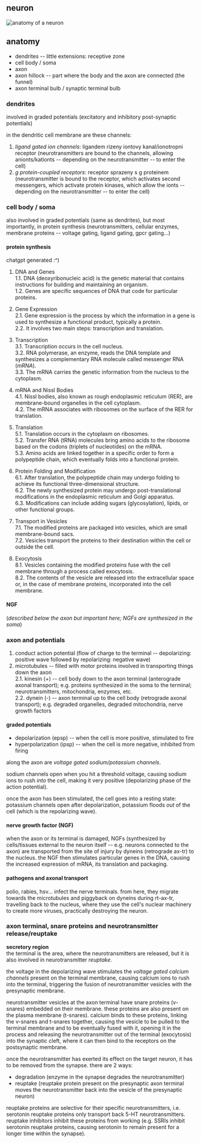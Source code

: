 ## neuron

![anatomy of a neuron](https://upload.wikimedia.org/wikipedia/commons/thumb/1/10/Blausen_0657_MultipolarNeuron.png/1920px-Blausen_0657_MultipolarNeuron.png)

## anatomy

* dendrites -- little extensions: receptive zone
* cell body / soma
* axon 
* axon hillock -- part where the body and the axon are connected (the funnel)
* axon terminal bulb / synaptic terminal bulb

### dendrites

involved in graded potentials (excitatory and inhibitory post-synaptic potentials)

in the dendritic cell membrane are these channels:

1. _ligand gated ion channels_: ligandem rizeny iontovy kanal/ionotropni receptor
   (neurotransmitters are bound to the channels, allowing anionts/kationts --
   depending on the neurotransmitter -- to enter the cell)
2. _g protein-coupled receptors_: receptor sprazeny s g proteinem
   (neurotransmitter is bound to the receptor, which activates second messengers,
   which activate protein kinases, which allow the ionts -- depending on the
   neurotransmitter -- to enter the cell)


### cell body / soma

also involved in graded potentials (same as dendrites), but most importantly,
in protein synthesis (neurotransmitters, cellular enzymes,
membrane proteins -- voltage gating, ligand gating, gpcr gating...)

#### protein synthesis

chatgpt generated :^)

1. DNA and Genes  
1.1. DNA (deoxyribonucleic acid) is the genetic material that contains instructions for building and maintaining an organism.  
1.2. Genes are specific sequences of DNA that code for particular proteins.  

2. Gene Expression  
2.1. Gene expression is the process by which the information in a gene is used to synthesize a functional product, typically a protein.  
2.2. It involves two main steps: transcription and translation.

3. Transcription  
3.1. Transcription occurs in the cell nucleus.  
3.2. RNA polymerase, an enzyme, reads the DNA template and synthesizes a complementary RNA molecule called messenger RNA (_mRNA_).  
3.3. The mRNA carries the genetic information from the nucleus to the cytoplasm.

4. mRNA and Nissl Bodies  
4.1. Nissl bodies, also known as rough endoplasmic reticulum (RER), are membrane-bound organelles in the cell cytoplasm.  
4.2. The mRNA associates with ribosomes on the surface of the RER for translation.

5. Translation  
5.1. Translation occurs in the cytoplasm on ribosomes.  
5.2. Transfer RNA (tRNA) molecules bring amino acids to the ribosome based on the codons (triplets of nucleotides) on the mRNA.  
5.3. Amino acids are linked together in a specific order to form a polypeptide chain, which eventually folds into a functional protein.

6. Protein Folding and Modification  
6.1. After translation, the polypeptide chain may undergo folding to achieve its functional three-dimensional structure.  
6.2. The newly synthesized protein may undergo post-translational modifications in the endoplasmic reticulum and Golgi apparatus.  
6.3. Modifications can include adding sugars (glycosylation), lipids, or other functional groups.

7. Transport in Vesicles  
7.1. The modified proteins are packaged into vesicles, which are small membrane-bound sacs.  
7.2. Vesicles transport the proteins to their destination within the cell or outside the cell.

8. Exocytosis  
8.1. Vesicles containing the modified proteins fuse with the cell membrane through a process called exocytosis.  
8.2. The contents of the vesicle are released into the extracellular space or, in the case of membrane proteins, incorporated into the cell membrane.

#### NGF

(_described below the axon but important here; NGFs are synthesized in the soma_)

### axon and potentials

1. conduct action potential (flow of charge to the terminal -- depolarizing: positive wave followed by repolarizing: negative wave)
2. microtubules -- filled with motor proteins involved in transporting things down the axon  
2.1. kinesin (+) -- cell body down to the axon terminal (anterograde axonal transport); e.g. proteins synthesized in the soma to the terminal; neurotransmitters, mitochondria, enzymes, etc.  
2.2. dynein (-) -- axon terminal up to the cell body (retrograde axonal transport); e.g. degraded organelles, degraded mitochondria, nerve growth factors

#### graded potentials

* depolarization (epsp) -- when the cell is more positive, stimulated to fire
* hyperpolarization (ipsp) -- when the cell is more negative, inhibited from firing

along the axon are _voltage gated sodium/potassium channels_.  

sodium channels open when you hit a threshold voltage, causing sodium ions to
rush _into_ the cell, making it very positive
(depolarizing phase of the action potential).  

once the axon has been stimulated, the cell goes into a resting state: potassium
channels open after depolarization, potassium floods _out_ of the cell
(which is the repolarizing wave).

#### nerve growth factor (NGF)

when the axon or its terminal is damaged, NGFs (synthesized by cells/tissues
external to the neuron itself -- e.g. neurons connected to the axon) are
transported from the site of injury by dyneins (retrograde ax-tr) to the
nucleus. the NGF then stimulates particular genes in the DNA, causing the
increased expression of mRNA, its translation and packaging.

#### pathogens and axonal transport

polio, rabies, hsv... infect the nerve terminals. from here, they migrate
towards the microtubules and piggyback on dyneins during rt-ax-tr, travelling
back to the nucleus, where they use the cell's nuclear machinery to create more
viruses, practically destroying the neuron.

### axon terminal, snare proteins and neurotransmitter release/reuptake

__secretory region__  
the terminal is the area, where the neurotransmitters are released, but it is
also involved in neurotransmitter _reuptake_.

the voltage in the depolarizing wave stimulates the _voltage gated calcium
channels_ present on the terminal membrane, causing calcium ions to rush into
the terminal, triggering the fusion of neurotransmitter vesicles with the
presynaptic membrane.

neurotransmitter vesicles at the axon terminal have snare proteins (v-snares)
embedded on their membrane. these proteins are also present on the plasma
membrane (t-snares). calcium binds to these proteins, linking the v-snares and
t-snares together, causing the vesicle to be pulled to the terminal membrane and
to be eventually fused with it, opening it in the process and releasing the
neurotransmitter out of the terminal (exocytosis) into the synaptic cleft, where
it can then bind to the receptors on the postsynaptic membrane.

once the neurotransmitter has exerted its effect on the target neuron, it has
to be removed from the synapse. there are 2 ways:
* degradation (enzyme in the synapse degrades the neurotransmitter)
* reuptake (reuptake protein present on the presynaptic axon terminal moves the
  neurotransmitter back into the vesicle of the presynaptic neuron)

reuptake proteins are selective for their specific neurotransmitters, i.e.
serotonin reuptake proteins only transport back 5-HT neurotransmitters.
reuptake inhibitors inhibit these proteins from working (e.g. SSRIs inhibit
serotonin reuptake proteins, causing serotonin to remain present for a longer
time within the synapse).
